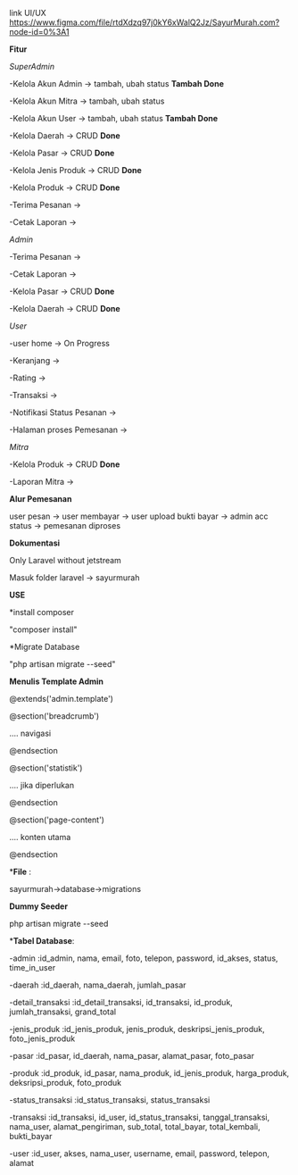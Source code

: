 link UI/UX
https://www.figma.com/file/rtdXdzq97j0kY6xWalQ2Jz/SayurMurah.com?node-id=0%3A1

**Fitur**

*SuperAdmin*

-Kelola Akun Admin      -> tambah, ubah status **Tambah Done**

-Kelola Akun Mitra      -> tambah, ubah status

-Kelola Akun User       -> tambah, ubah status **Tambah Done**

-Kelola Daerah          -> CRUD **Done**

-Kelola Pasar           -> CRUD **Done**

-Kelola Jenis Produk    -> CRUD **Done**

-Kelola Produk          -> CRUD **Done**

-Terima Pesanan         ->

-Cetak Laporan          ->


*Admin*

-Terima Pesanan ->

-Cetak Laporan  ->

-Kelola Pasar   -> CRUD **Done**

-Kelola Daerah  -> CRUD **Done**


*User*

-user home                  -> On Progress

-Keranjang                  ->

-Rating                     ->

-Transaksi                  ->

-Notifikasi Status Pesanan  ->

-Halaman proses Pemesanan   ->


*Mitra*

-Kelola Produk  -> CRUD **Done**

-Laporan Mitra  ->


**Alur Pemesanan**

user pesan -> user membayar -> user upload bukti bayar -> admin acc status -> pemesanan diproses


**Dokumentasi**

Only Laravel without jetstream

Masuk folder laravel -> sayurmurah


**USE**

*install composer

"composer install"

*Migrate Database

"php artisan migrate --seed"


**Menulis Template Admin**

@extends('admin.template')

@section('breadcrumb')

.... navigasi

@endsection

@section('statistik')

.... jika diperlukan

@endsection

@section('page-content')

.... konten utama

@endsection


***File** :

sayurmurah->database->migrations


**Dummy Seeder**

php artisan migrate --seed


***Tabel Database**:

-admin              :id_admin, nama, email, foto, telepon, password, id_akses, status, time_in_user

-daerah             :id_daerah, nama_daerah, jumlah_pasar

-detail_transaksi   :id_detail_transaksi, id_transaksi, id_produk, jumlah_transaksi, grand_total

-jenis_produk       :id_jenis_produk, jenis_produk, deskripsi_jenis_produk, foto_jenis_produk

-pasar              :id_pasar, id_daerah, nama_pasar, alamat_pasar, foto_pasar

-produk             :id_produk, id_pasar, nama_produk, id_jenis_produk, harga_produk, deksripsi_produk, foto_produk

-status_transaksi   :id_status_transaksi, status_transaksi

-transaksi          :id_transaksi, id_user, id_status_transaksi, tanggal_transaksi, nama_user, alamat_pengiriman, sub_total, total_bayar, total_kembali, bukti_bayar

-user               :id_user, akses, nama_user, username, email, password, telepon, alamat
